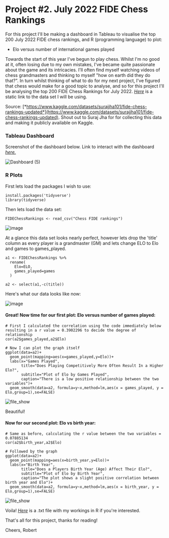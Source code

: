 # Project #2. July 2022 FIDE Chess Rankings

For this project I'll be making a dashboard in Tableau to visualise the top 200 July 2022 FIDE chess rankings, and R (programming language) to plot:

* Elo versus number of international games played


Towards the start of this year I've begun to play chess. Whilst I'm no good at it, often losing due to my own mistakes, I've became quite passionate about the game and its intricacies. I'll often find myself watching videos of chess grandmasters and thinking to myself "how on earth did they do that?". In turn whilst thinking of what to do for my next project, I've figured that chess would make for a good topic to analyse, and so for this project I'll be analysing the top 200 FIDE Chess Rankings for July 2022. [*Here*](https://github.com/robertjspencer/robertjspencer.github.io/files/9365533/Chess.FIDE.Rankings.csv) is a static link to the data set I will be using.

Source: [*https://www.kaggle.com/datasets/surajjha101/fide-chess-rankings-updated*](https://www.kaggle.com/datasets/surajjha101/fide-chess-rankings-updated). Shout out to Suraj Jha for for collecting this data and making it publicly available on Kaggle.

### Tableau Dashboard

Screenshot of the dashboard below. Link to interact with the dashboard [*here.*](https://public.tableau.com/views/July2022Top200FIDEChessRankings/Dashboard?:language=en-US&:display_count=n&:origin=viz_share_link_)

![Dashboard (5)](https://user-images.githubusercontent.com/105367716/185417360-1a320077-2837-4a18-8e78-c7974c4892de.png)

### R Plots

First lets load the packages I wish to use:

```
install.packages('tidyverse')
library(tidyverse)
```

Then lets load the data set:

```
FIDEChessRankings <- read_csv("Chess FIDE rankings")
```

![image](https://user-images.githubusercontent.com/105367716/185618603-616169e7-ec39-47bd-bf08-500ad739a96a.png)

At a glance this data set looks nearly perfect, however lets drop the 'title' column as every player is a grandmaster (GM) and lets change ELO to Elo and games to games_played. 

```
a1 <- FIDEChessRankings %>%
  rename(
    Elo=ELO,
    games_played=games
  )

a2 <- select(a1,-c(title))
```
Here's what our data looks like now:

![image](https://user-images.githubusercontent.com/105367716/185619412-b1dea2d7-5ac6-4e7a-81d8-5e0895f28344.png)

#### Great! Now time for our first plot: Elo versus number of games played:

```
# First I calculated the correlation using the code immediately below resulting in a r value = 0.3902296 to decide the degree of relationship
cor(a2$games_played,a2$Elo)

# Now I can plot the graph itself
ggplot(data=a2)+
  geom_point(mapping=aes(x=games_played,y=Elo))+
  labs(x="Games Played",
       title="Does Playing Competitively More Often Result In a Higher Elo?",
       subtitle="Plot of Elo by Games Played",
       caption="There is a low positive relationship between the two variables")+
  geom_smooth(data=a2, formula=y~x,method=lm,aes(x = games_played, y = Elo,group=1),se=FALSE)
  ```
  
![file_show](https://user-images.githubusercontent.com/105367716/185625420-0b6296a8-d920-4f09-bb98-47e1ef84ba7e.png)

Beautiful!

#### Now for our second plot: Elo vs birth year:

```
# Same as before, calculating the r value between the two variables = 0.07885134
cor(a2$birth_year,a2$Elo)

# Followed by the graph
ggplot(data=a2)+
  geom_point(mapping=aes(x=birth_year,y=Elo))+
  labs(x="Birth Year",
       title="Does a Players Birth Year (Age) Affect Their Elo?",
       subtitle="Plot of Elo by Birth Year",
       caption="The plot shows a slight positive correlation between birth year and Elo")+
  geom_smooth(data=a2, formula=y~x,method=lm,aes(x = birth_year, y = Elo,group=1),se=FALSE)
```

![file_show](https://user-images.githubusercontent.com/105367716/185640237-2533a5e0-6e7b-49ff-a999-9b1988455081.png)

Voila! [*Here*](https://github.com/robertjspencer/robertjspencer.github.io/files/9382926/Project2Workings.txt) is a .txt file with my workings in R if you're interested.

That's all for this project, thanks for reading!

Cheers,
Robert
